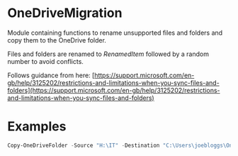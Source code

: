 # OneDriveMigration
Module containing functions to rename unsupported files and folders and copy them to the OneDrive folder.

Files and folders are renamed to *RenamedItem* followed by a random number to avoid conflicts. 

Follows guidance from here: [https://support.microsoft.com/en-gb/help/3125202/restrictions-and-limitations-when-you-sync-files-and-folders](https://support.microsoft.com/en-gb/help/3125202/restrictions-and-limitations-when-you-sync-files-and-folders)

# Examples
```powershell
Copy-OneDriveFolder -Source "H:\IT" -Destination "C:\Users\joebloggs\OneDrive - Joe Bloggs\IT" -LogPath C:\OneDriveLogs
```